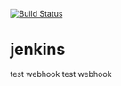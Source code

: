 [![Build Status](http://localhost:8080/buildStatus/icon?job=conditionals-pipeline)](http://localhost:8080/job/conditionals-pipeline/)
# jenkins
test webhook
test webhook
